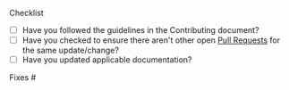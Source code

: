 Checklist
* [ ] Have you followed the guidelines in the Contributing document?
* [ ] Have you checked to ensure there aren't other open [Pull Requests](../../../../pulls) for the same update/change?
* [ ] Have you updated applicable documentation?

Fixes #
